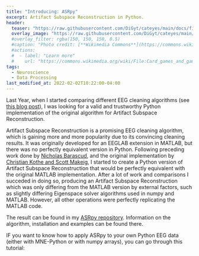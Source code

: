 ```yaml
---
title: "Introducing: ASRpy"
excerpt: Artifact Subspace Reconstruction in Python.
header:
  teaser: "https://raw.githubusercontent.com/DiGyt/cateyes/main/docs/files/imgs/asrpy_clean_evoked.png"
  overlay_image: "https://raw.githubusercontent.com/DiGyt/cateyes/main/docs/files/imgs/asrpy_clean_evoked.png"
  #overlay_filter: rgba(150, 150, 150, 0.5)
  #caption: "Photo credit: [**Wikimedia Commons**](https://commons.wikimedia.org/wiki/)"
  #actions:
  #  - label: "Learn more"
  #    url: "https://commons.wikimedia.org/wiki/File:Card_games_and_game_tokens_01.jpg"
tags:
  - Neuroscience
  - Data Processing
last_modified_at: 2022-02-02T10:22:00-04:00
---
```


<style>
iframe{height:2600px !important;}
</style>

Last Year, when I started comparing different EEG cleaning algorithms (see [this blog post](https://digyt.github.io/automated_EEG_cleaning_comparison/)),
I was looking for a valid and trustworthy Python implementation of the original algorithm for Artifact Subspace Reconstruction.

Artifact Subspace Reconstruction is a promising EEG cleaning algorithm, which is gaining more and more popularity due to its convincing cleaning results.
It was originally developed for an EEGLAB extension in MATLAB, but there was no perfectly equivalent version in Python. Following preceding work done by 
[Nicholas Barascud](https://nbara.github.io/python-meegkit/modules/meegkit.asr.html), and the original implementation by 
[Christian Kothe and Scott Makeig](https://github.com/sccn/clean_rawdata), I started to create a Python version of Artifact Subspace Reconstruction that 
would be perfectly equivalent with the original MATLAB implementation. After a lot of work and comparisons I succeded in doing so, producing an Artifact 
Subspace Reconstruction which was only differing from the MATLAB version by external factors, such as slightly differing Eigenspace solver algorithms used
in numpy and MATLAB. However, all other operations were perfectly replicating the MATLAB code.

The result can be found in my [ASRpy repository](https://github.com/DiGyt/asrpy). Information on the algorithm, installation and examples can be found 
there.

IF you want to know how to apply ASRpy to your own Python EEG data (either with MNE-Python or with numpy arrays), you can go through this tutorial:
<script src="https://gist.github.com/DiGyt/5398a2a89a5f6159fb53cd62e41d988b.js"></script>


<!--   style="width:100%; height:300px;"   https://github.com/yusanshi/embed-like-gist This is a beautiful way of embedding stuff directly from github
<script src="https://emgithub.com/embed.js?target=https%3A%2F%2Fgithub.com%2FDiGyt%2Fcateye%2Fblob%2Fmain%2Fexample_minimal_use.ipynb&style=github&showBorder=on&showLineNumbers=on&showFileMeta=on&showCopy=on"></script>-->
